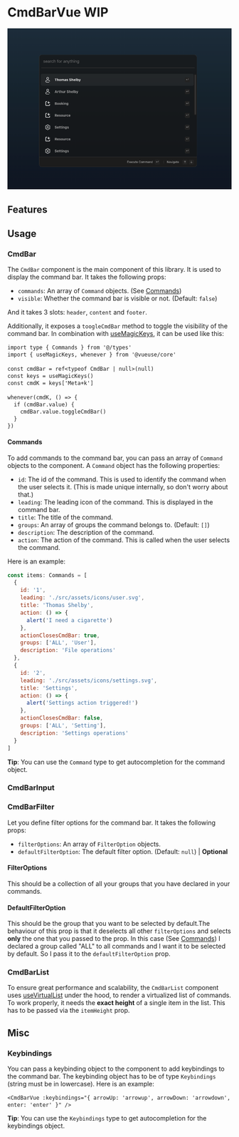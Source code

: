 # CmdBarVue WIP

![screenshot of commandbar](./screenshot.png)

## Features

## Usage

### CmdBar
The `CmdBar` component is the main component of this library. It is used to display the command bar. It takes the following props:
- `commands`: An array of `Command` objects. (See [Commands](#commands))
- `visible`: Whether the command bar is visible or not. (Default: `false`)

And it takes 3 slots: `header`, `content` and `footer`.

Additionally, it exposes a `toogleCmdBar` method to toggle the visibility of the command bar. In combination with [useMagicKeys](https://vueuse.org/core/useMagicKeys/#usemagickeys), it can be used like this:
``` vue
import type { Commands } from '@/types'
import { useMagicKeys, whenever } from '@vueuse/core'

const cmdBar = ref<typeof CmdBar | null>(null)
const keys = useMagicKeys()
const cmdK = keys['Meta+k']

whenever(cmdK, () => {
  if (cmdBar.value) {
    cmdBar.value.toggleCmdBar()
  }
})
```

#### Commands
To add commands to the command bar, you can pass an array of `Command` objects to the component. A `Command` object has the following properties:
- `id`: The id of the command. This is used to identify the command when the user selects it. (This is made unique internally, so don't worry about that.)
- `leading`: The leading icon of the command. This is displayed in the command bar.
- `title`: The title of the command.
- `groups`: An array of groups the command belongs to. (Default: `[]`)
- `description`: The description of the command.
- `action`: The action of the command. This is called when the user selects the command.

Here is an example:
``` js
const items: Commands = [
  {
    id: '1',
    leading: './src/assets/icons/user.svg',
    title: 'Thomas Shelby',
    action: () => {
      alert('I need a cigarette')
    },
    actionClosesCmdBar: true,
    groups: ['ALL', 'User'],
    description: 'File operations'
  },
  {
    id: '2',
    leading: './src/assets/icons/settings.svg',
    title: 'Settings',
    action: () => {
      alert('Settings action triggered!')
    },
    actionClosesCmdBar: false,
    groups: ['ALL', 'Setting'],
    description: 'Settings operations'
  }
]
```
**Tip**: You can use the `Command` type to get autocompletion for the command object.



### CmdBarInput

### CmdBarFilter
Let you define filter options for the command bar. It takes the following props:
- `filterOptions`: An array of `FilterOption` objects.
- `defaultFilterOption`: The default filter option. (Default: `null`) | **Optional**

#### FilterOptions
This should be a collection of all your groups that you have declared in your commands. 

#### DefaultFilterOption
This should be the group that you want to be selected by default.The behaviour of this prop is that it deselects all other `filterOptions` and selects **only** the one that you passed to the prop.
In this case (See [Commands](#commands)) I declared a group called "ALL" to all commands and I want it to be selected by default. So I pass it to the `defaultFilterOption` prop.

### CmdBarList
To ensure great performance and scalability, the `CmdBarList` component uses [useVirtualList](https://vueuse.org/core/useVirtualList/#usevirtuallist) under the hood, to render a virtualized list of commands. To work properly, it needs the **exact height** of a single item in the list. This has to be passed via the `itemHeight` prop.


## Misc

### Keybindings
You can pass a keybinding object to the component to add keybindings to the command bar. The keybinding object has to be of type `Keybindings` (string must be in lowercase). Here is an example:
``` vue
<CmdBarVue :keybindings="{ arrowUp: 'arrowup', arrowDown: 'arrowdown', enter: 'enter' }" />
```
**Tip**: You can use the `Keybindings` type to get autocompletion for the keybindings object.

